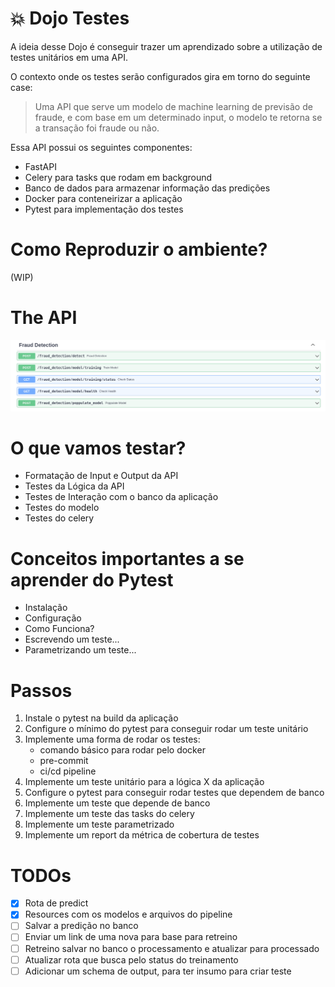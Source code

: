 # 💥 Dojo Testes

A ideia desse Dojo é conseguir trazer um aprendizado sobre a utilização de testes unitários em uma API.

O contexto onde os testes serão configurados gira em torno do seguinte case:

> Uma API que serve um modelo de machine learning de previsão de fraude, e com base em um determinado input, o modelo te retorna se a transação foi fraude ou não.

Essa API possui os seguintes componentes:

- FastAPI
- Celery para tasks que rodam em background
- Banco de dados para armazenar informação das predições
- Docker para conteneirizar a aplicação
- Pytest para implementação dos testes

# Como Reproduzir o ambiente?

(WIP)

# The API

![img](docs/imgs/api.png)

# O que vamos testar?

- Formatação de Input e Output da API
- Testes da Lógica da API
- Testes de Interação com o banco da aplicação
- Testes do modelo
- Testes do celery

# Conceitos importantes a se aprender do Pytest

- Instalação
- Configuração
- Como Funciona?
- Escrevendo um teste...
- Parametrizando um teste...

# Passos

1. Instale o pytest na build da aplicação
2. Configure o mínimo do pytest para conseguir rodar um teste unitário
3. Implemente uma forma de rodar os testes:
   - comando básico para rodar pelo docker
   - pre-commit
   - ci/cd pipeline
4. Implemente um teste unitário para a lógica X da aplicação
5. Configure o pytest para conseguir rodar testes que dependem de banco
6. Implemente um teste que depende de banco
7. Implemente um teste das tasks do celery
8. Implemente um teste parametrizado
9. Implemente um report da métrica de cobertura de testes

# TODOs

- [x] Rota de predict
- [x] Resources com os modelos e arquivos do pipeline
- [ ] Salvar a predição no banco
- [ ] Enviar um link de uma nova para base para retreino
- [ ] Retreino salvar no banco o processamento e atualizar para processado
- [ ] Atualizar rota que busca pelo status do treinamento
- [ ] Adicionar um schema de output, para ter insumo para criar teste
